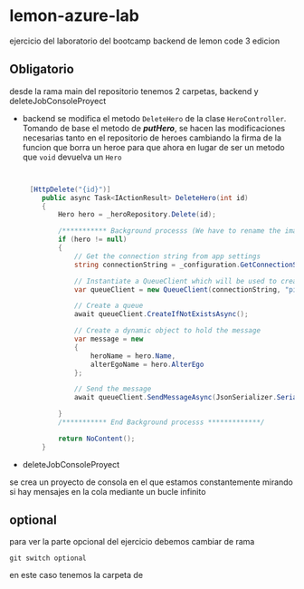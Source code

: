 # lemon-azure-lab
ejercicio del laboratorio del bootcamp backend de lemon code 3 edicion

## Obligatorio

desde la rama main del repositorio tenemos 2 carpetas, backend y deleteJobConsoleProyect

- backend
se modifica el metodo `DeleteHero` de la clase `HeroController`. Tomando de base el metodo de ***putHero***, se hacen las modificaciones necesarias tanto en el repositorio de heroes cambiando la firma de la funcion que borra un heroe para que ahora en lugar de ser un metodo que `void` devuelva un `Hero` 
```csharp


     [HttpDelete("{id}")]
        public async Task<IActionResult> DeleteHero(int id)
        {
            Hero hero = _heroRepository.Delete(id);

            /*********** Background processs (We have to rename the image) *************/
            if (hero != null)
            {
                // Get the connection string from app settings
                string connectionString = _configuration.GetConnectionString("AzureStorage");

                // Instantiate a QueueClient which will be used to create and manipulate the queue
                var queueClient = new QueueClient(connectionString, "pics-to-delete");

                // Create a queue
                await queueClient.CreateIfNotExistsAsync();

                // Create a dynamic object to hold the message
                var message = new
                {
                    heroName = hero.Name,
                    alterEgoName = hero.AlterEgo
                };

                // Send the message
                await queueClient.SendMessageAsync(JsonSerializer.Serialize(message).ToString());

            }
            /*********** End Background processs *************/

            return NoContent();
        }
```

- deleteJobConsoleProyect

se crea un proyecto de consola en el que estamos constantemente mirando si hay mensajes en la cola mediante un bucle infinito


## optional

para ver la parte opcional del ejercicio debemos cambiar de rama

```shell
git switch optional
```

en este caso tenemos la carpeta de 


